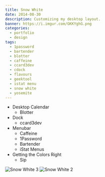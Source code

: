```yaml
---
title: Snow White
date: 2014-08-30
description: Customizing my desktop layout.
banner: https://i.imgur.com/GKKYghG.png
categories:
  - portfolio
  - design
tags:
  - 1password
  - bartender
  - blotter
  - caffeine
  - ccard3dev
  - cdock
  - flavours
  - geektool
  - istat menu
  - snow white
  - yosemite
---
```


* Desktop Calendar
  * Blotter
* Dock
  * ccard3dev
* Menubar
  * Caffeine
  * 1Password
  * Bartender
  * iStat Menus
* Getting the Colors Right
  * Sip

![Snow White 3](https://i.imgur.com/3nqOoqr.png)
![Snow White 2](https://i.imgur.com/YdHIXsx.png)
